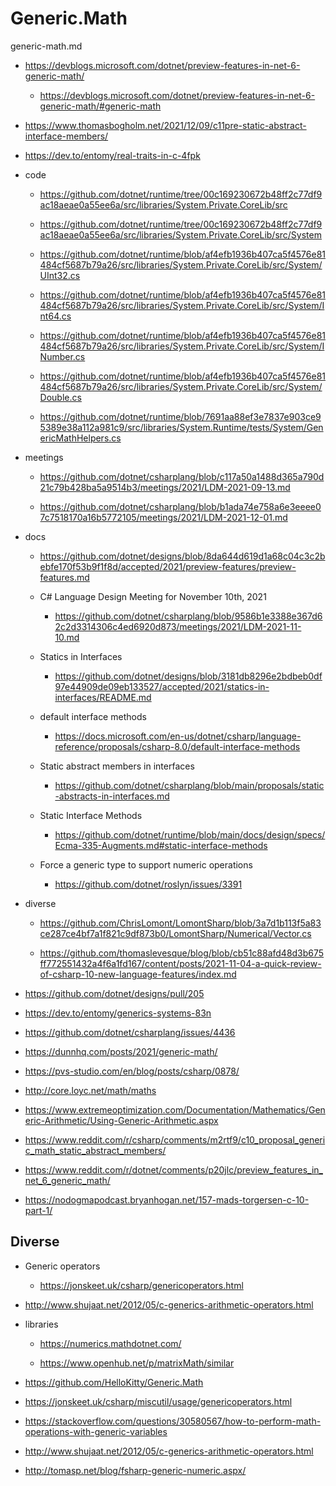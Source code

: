 # Generic.Math

generic-math.md


*   https://devblogs.microsoft.com/dotnet/preview-features-in-net-6-generic-math/

    *   https://devblogs.microsoft.com/dotnet/preview-features-in-net-6-generic-math/#generic-math

*   https://www.thomasbogholm.net/2021/12/09/c11pre-static-abstract-interface-members/

*   https://dev.to/entomy/real-traits-in-c-4fpk

*   code

    *   https://github.com/dotnet/runtime/tree/00c169230672b48ff2c77df9ac18aeae0a55ee6a/src/libraries/System.Private.CoreLib/src

    *   https://github.com/dotnet/runtime/tree/00c169230672b48ff2c77df9ac18aeae0a55ee6a/src/libraries/System.Private.CoreLib/src/System

    *   https://github.com/dotnet/runtime/blob/af4efb1936b407ca5f4576e81484cf5687b79a26/src/libraries/System.Private.CoreLib/src/System/UInt32.cs

    *   https://github.com/dotnet/runtime/blob/af4efb1936b407ca5f4576e81484cf5687b79a26/src/libraries/System.Private.CoreLib/src/System/Int64.cs

    *   https://github.com/dotnet/runtime/blob/af4efb1936b407ca5f4576e81484cf5687b79a26/src/libraries/System.Private.CoreLib/src/System/INumber.cs

    *   https://github.com/dotnet/runtime/blob/af4efb1936b407ca5f4576e81484cf5687b79a26/src/libraries/System.Private.CoreLib/src/System/Double.cs

    *   https://github.com/dotnet/runtime/blob/7691aa88ef3e7837e903ce95389e38a112a981c9/src/libraries/System.Runtime/tests/System/GenericMathHelpers.cs

*   meetings

    *   https://github.com/dotnet/csharplang/blob/c117a50a1488d365a790d21c79b428ba5a9514b3/meetings/2021/LDM-2021-09-13.md

    *   https://github.com/dotnet/csharplang/blob/b1ada74e758a6e3eeee07c7518170a16b5772105/meetings/2021/LDM-2021-12-01.md

*   docs

    *   https://github.com/dotnet/designs/blob/8da644d619d1a68c04c3c2bebfe170f53b9f1f8d/accepted/2021/preview-features/preview-features.md

    *   C# Language Design Meeting for November 10th, 2021

        *   https://github.com/dotnet/csharplang/blob/9586b1e3388e367d62c2d3314306c4ed6920d873/meetings/2021/LDM-2021-11-10.md

    *   Statics in Interfaces

        *   https://github.com/dotnet/designs/blob/3181db8296e2bdbeb0df97e44909de09eb133527/accepted/2021/statics-in-interfaces/README.md

    *   default interface methods

        *   https://docs.microsoft.com/en-us/dotnet/csharp/language-reference/proposals/csharp-8.0/default-interface-methods

    *   Static abstract members in interfaces
    
        *   https://github.com/dotnet/csharplang/blob/main/proposals/static-abstracts-in-interfaces.md

    *   Static Interface Methods

        *   https://github.com/dotnet/runtime/blob/main/docs/design/specs/Ecma-335-Augments.md#static-interface-methods

    *   Force a generic type to support numeric operations

        *   https://github.com/dotnet/roslyn/issues/3391

*   diverse

    *   https://github.com/ChrisLomont/LomontSharp/blob/3a7d1b113f5a83ce287ce4bf7a1f821c9df873b0/LomontSharp/Numerical/Vector.cs

    *   https://github.com/thomaslevesque/blog/blob/cb51c88afd48d3b675ff772551432a4f6a1fd167/content/posts/2021-11-04-a-quick-review-of-csharp-10-new-language-features/index.md

*   https://github.com/dotnet/designs/pull/205

*   https://dev.to/entomy/generics-systems-83n

*   https://github.com/dotnet/csharplang/issues/4436

*   https://dunnhq.com/posts/2021/generic-math/

*   https://pvs-studio.com/en/blog/posts/csharp/0878/

*   http://core.loyc.net/math/maths

*   https://www.extremeoptimization.com/Documentation/Mathematics/Generic-Arithmetic/Using-Generic-Arithmetic.aspx

*   https://www.reddit.com/r/csharp/comments/m2rtf9/c10_proposal_generic_math_static_abstract_members/

*   https://www.reddit.com/r/dotnet/comments/p20jlc/preview_features_in_net_6_generic_math/

*   https://nodogmapodcast.bryanhogan.net/157-mads-torgersen-c-10-part-1/

## Diverse 

*   Generic operators

    *   https://jonskeet.uk/csharp/genericoperators.html

*   http://www.shujaat.net/2012/05/c-generics-arithmetic-operators.html

*   libraries

    *   https://numerics.mathdotnet.com/

    *   https://www.openhub.net/p/matrixMath/similar

*   https://github.com/HelloKitty/Generic.Math

*   https://jonskeet.uk/csharp/miscutil/usage/genericoperators.html

*   https://stackoverflow.com/questions/30580567/how-to-perform-math-operations-with-generic-variables

*   http://www.shujaat.net/2012/05/c-generics-arithmetic-operators.html

*   http://tomasp.net/blog/fsharp-generic-numeric.aspx/



